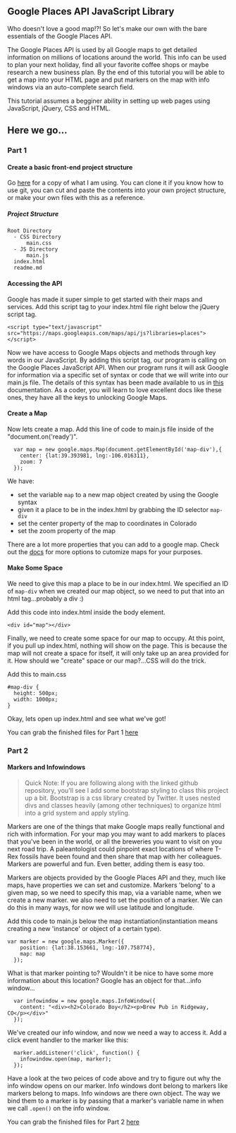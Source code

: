 ## Google Places API JavaScript Library

Who doesn't love a good map!?! So let's make our own with the bare essentials of the Google Places API.


The Google Places API is used by all Google maps to get detailed information on millions of locations around the world. This info can be used to plan your next holiday, find all your favorite coffee shops or maybe research a new business plan. By the end of this tutorial you will be able to get a map into your HTML page and put markers on the map with info windows via an auto-complete search field.

This tutorial assumes a begginer ability in setting up web pages using JavaScript, jQuery, CSS and HTML.

## Here we go...

### Part 1

#### Create a basic front-end project structure
Go [here](https://github.com/topleft/google-places-basics/tree/f87f0ae7f2ba34df9b72a6482835324a7390c7d1) for a copy of what I am using. You can clone it if you know how to use git, you can cut and paste the contents into your own project structure, or make your own files with this as a reference.

##### Project Structure
```
Root Directory
  - CSS Directory
      main.css
  - JS Directory
      main.js
  index.html
  readme.md
```


#### Accessing the API
Google has made it super simple to get started with their maps and services. Add this script tag to your index.html file right below the jQuery script tag.

```
<script type="text/javascript" src="https://maps.googleapis.com/maps/api/js?libraries=places"></script>
```

Now we have access to Google Maps objects and methods through key words in our JavaScript.
By adding this script tag, our program is calling on the Google Places JavaScript API.
When our program runs it will ask Google for information via a specific set of syntax or code that we will write into our main.js file. The details of this syntax has been made available to us in [this](https://developers.google.com/maps/documentation/javascript/tutorial) documentation. As a coder, you will learn to love excellent docs like these ones, they have all the keys to unlocking Google Maps.


#### Create a Map
Now lets create a map. Add this line of code to main.js file inside of the "document.on('ready')".

```
  var map = new google.maps.Map(document.getElementById('map-div'),{
    center: {lat:39.393981, lng:-106.016311},
    zoom: 7
  });
```

We have:
* set the variable `map` to a new map object created by using the Google syntax
* given it a place to be in the index.html by grabbing the ID selector `map-div`
* set the center property of the map to coordinates in Colorado
* set the zoom property of the map

There are a lot more properties that you can add to a google map. Check out the
[docs](https://developers.google.com/maps/documentation/javascript/3.exp/reference#MapOptions)
for more options to cutomize maps for your purposes.


#### Make Some Space
We need to give this map a place to be in our index.html. We specified an ID of `map-div` when we created our map object, so we need to put that into an html tag...probably a div :)

Add this code into index.html inside the body element.

```
<div id="map"></div>
```

Finally, we need to create some space for our map to occupy. At this point, if you pull up index.html, nothing will show on the page. This is because the map will not create a space for itself, it will only take up an area provided for it. How should we "create" space or our map?...CSS will do the trick.

Add this to main.css

```
#map-div {
  height: 500px;
  width: 1000px;
}
```

Okay, lets open up index.html and see what we've got!

You can grab the finished files for Part 1 [here]()

### Part 2

#### Markers and Infowindows

>Quick Note: If you are following along with the linked github repository, you'll see I add some bootstrap styling to class this project up a bit. Bootstrap is a css library created by Twitter. It uses nested divs and classes heavily (among other techniques) to organize html into a grid system and apply styling.

Markers are one of the things that make Google maps really functional and rich with information. For your map you may want to add markers to places that you've been in the world, or all the breweries you want to visit on you next road trip. A paleantologist could pinpoint exact locations of where T-Rex fossils have been found and then share that map with her colleagues. Markers are powerful and fun. Even better, adding them is easy too.

Markers are objects provided by the Google Places API and they, much like maps, have properties we can set and customize. Markers 'belong' to a given map, so we need to specify this map, via a variable name, when we create a new marker. we also need to set the position of a marker. We can do this in many ways, for now we will use latitude and longitude.

Add this code to main.js below the map instantiation(instantiation means creating a new 'instance' or object of a certain type).

```
var marker = new google.maps.Marker({
    position: {lat:38.153661, lng:-107.758774},
    map: map
  });
```

What is that marker pointing to? Wouldn't it be nice to have some more information about this location? Google has an object for that...info window...

```
  var infowindow = new google.maps.InfoWindow({
    content: "<div><h2>Colorado Boy</h2><p>Brew Pub in Ridgeway, CO</p></div>"
  });
```
We've created our info window, and now we need a way to access it. Add a click event handler to the marker like this:

```
  marker.addListener('click', function() {
    infowindow.open(map, marker);
  });

```

Have a look at the two peices of code above and try to figure out why the info window opens on our marker. Info windows dont belong to markers like markers belong to maps. Info windows are there own object. The way we bind them to a marker is by passing that a marker's variable name in when we call `.open()` on the info window.

You can grab the finished files for Part 2 [here]()




